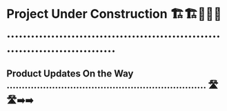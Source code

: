# Project Under Construction 🏗️🏗️🚧🚧🚧 ................................................................................

## Product Updates On the Way .................................................................. 🛣️🛣️➡️➡️






